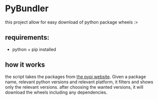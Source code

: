 # PyBundler
this project allow for easy download of python package wheels :>

## requirements:
- python + pip installed

## how it works
the script takes the packages from [the pypi website](https://pypi.org).
Given a package name, relevant python versions and relevant platform, it filters and shows only the relevant versions. after choosing the wanted versions, it will download the wheels including any dependencies.
